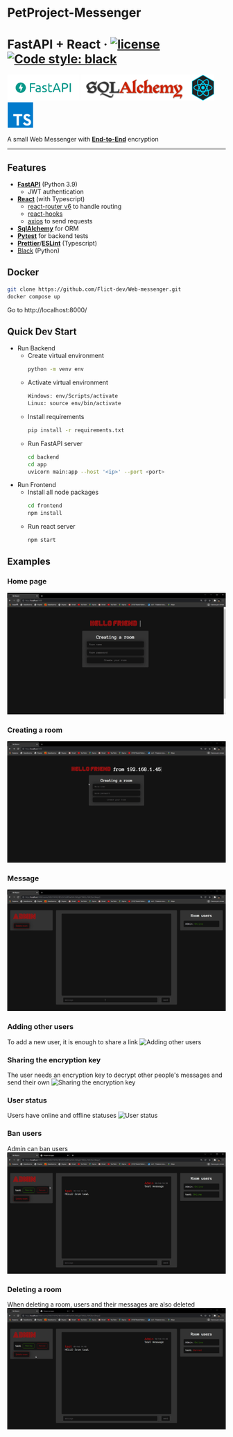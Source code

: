 # PetProject-Messenger

# FastAPI + React · [![license](https://img.shields.io/github/license/peaceiris/actions-gh-pages.svg)](LICENSE) [![Code style: black](https://img.shields.io/badge/code%20style-black-000000.svg)](https://github.com/psf/black)

<div>
<img src="assets/fastapi-logo.png" alt="fastapi-logo" height="60" />
 <img src="assets/sql-alchemy.png" alt="sql-alchemy" height="60" />
<img src="assets/react-logo.png" alt="react-logo" height="60" />
<img src="assets/typescript.png" alt="typescript-logo" height="60" /> 
</div>

A small Web Messenger with **[End-to-End](https://en.wikipedia.org/wiki/End-to-end_encryption)**  encryption 

---
## Features

- **[FastAPI](https://fastapi.tiangolo.com/)** (Python 3.9)
  - JWT authentication
- **[React](https://reactjs.org/)** (with Typescript)
  - [react-router v6](https://reactrouter.com/docs/en/v6/getting-started/overview/) to handle routing
  - [react-hooks](https://reactjs.org/docs/hooks-intro.html)
  - [axios](https://github.com/axios/axios) to send requests
- **[SqlAlchemy](https://www.sqlalchemy.org/)** for ORM
- **[Pytest](https://docs.pytest.org/en/latest/)** for backend tests
- **[Prettier](https://prettier.io/)**/**[ESLint](https://eslint.org/)** (Typescript)
- [Black](https://github.com/psf/black) (Python)

## Docker
```bash
git clone https://github.com/Flict-dev/Web-messenger.git
docker compose up
```
Go to http://localhost:8000/


## Quick Dev Start
- Run Backend
  - Create virtual environment <br>
      ```bash 
      python -m venv env
      ```
   - Activate virtual environment
       ```bash 
       Windows: env/Scripts/activate
       Linux: source env/bin/activate
       ```
    - Install requirements
       ```bash 
       pip install -r requirements.txt
       ```
    - Run FastAPI server
       ```bash
       cd backend
       cd app
       uvicorn main:app --host '<ip>' --port <port>
       ```
- Run Frontend
  - Install all node packages
    ```bash 
    cd frontend
    npm install
    ```
  - Run react server
    ```bash
    npm start
    ```

## Examples

### Home page
![Home page](assets/home.gif)

### Creating a room
![Creating a room](assets/create_room.gif)

### Message
![Message](assets/test_message.gif) 

### Adding other users
To add a new user, it is enough to share a link
![Adding other users](assets/new_user.gif) 

### Sharing the encryption key
The user needs an encryption key to decrypt other people's messages and send their own
![Sharing the encryption key](assets/key_sharing.gif)

### User status
Users have online and offline statuses
![User status](assets/online_status.gif)

### Ban users
Admin can ban users
![Ban users](assets/user_ban.gif)

### Deleting a room
When deleting a room, users and their messages are also deleted
![Deleting a room](assets/delete_room.gif)





